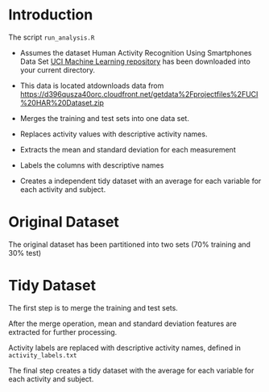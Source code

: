 # Introduction

The script `run_analysis.R`

- Assumes the dataset Human Activity Recognition Using Smartphones Data Set [UCI Machine Learning repository](http://archive.ics.uci.edu/ml/datasets/Human+Activity+Recognition+Using+Smartphones) has been downloaded into your current directory.

- This data is located atdownloads data from [https://d396qusza40orc.cloudfront.net/getdata%2Fprojectfiles%2FUCI%20HAR%20Dataset.zip ](https://d396qusza40orc.cloudfront.net/getdata%2Fprojectfiles%2FUCI%20HAR%20Dataset.zip)

- Merges the training and test sets into one data set.

- Replaces activity values with descriptive activity names.

- Extracts the mean and standard deviation for each measurement

- Labels the columns with descriptive names

- Creates a independent tidy dataset with an average for each variable for each activity and subject.

# Original Dataset

The original dataset has been partitioned into two sets (70% training and 30% test)

# Tidy Dataset
The first step is to merge the training and test sets.

After the merge operation, mean and standard deviation features are extracted for further processing.

Activity labels are replaced with descriptive activity names, defined in `activity_labels.txt`

The final step creates a tidy dataset with the average for each variable for each activity and subject.
